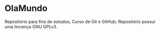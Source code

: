 # OlaMundo
 Repositório para fins de estudos;
 Curso de Git e GitHub;
 Repositório possui uma lincença GNU GPLv3.

